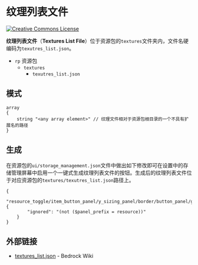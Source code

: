 # 纹理列表文件

<a rel="license" href="http://creativecommons.org/licenses/by-nc-sa/4.0/"><img alt="Creative Commons License" style="border-width:0" src="https://mirrors.creativecommons.org/presskit/buttons/80x15/svg/by-nc-sa.svg" /></a>

**纹理列表文件**（**Textures List File**）位于资源包的`textures`文件夹内，文件名硬编码为`texutres_list.json`。

<div class="treeview">
  <ul>
    <li><span class="sprite" style="background-image:url(https://wiki.mcbe-dev.net/w/images/9/92/FileCSS.png?format=original);background-position:-112px -128px;background-size:128px auto;height:16px;width:16px"></span> <code>rp</code> 资源包<ul>
      <li><span class="sprite" style="background-image:url(https://wiki.mcbe-dev.net/w/images/9/92/FileCSS.png?format=original);background-position:-112px -128px;background-size:128px auto;height:16px;width:16px"></span> <code>textures</code><ul>
        <li><span class="sprite" style="background-image:url(https://wiki.mcbe-dev.net/w/images/9/92/FileCSS.png?format=original);background-position:-0px -80px;background-size:128px auto;height:16px;width:16px"></span> <code>texutres_list.json</code></li>
      </ul></li>
    </ul></li>
  </ul>
</div>

## 模式

```schema
array
{
    string "<any array element>" // 纹理文件相对于资源包根目录的一个不具有扩展名的路径
}
```

## 生成

在资源包的`ui/storage_management.json`文件中做出如下修改即可在设置中的存储管理屏幕中启用一个一键式生成纹理列表文件的按钮。生成后的纹理列表文件位于对应资源包的`textures/texutres_list.json`路径上。

```schema
{
    "resource_toggle/item_button_panel/y_sizing_panel/border/button_panel/generate_texture_list_panel/generate_texture_list_button": {
        "ignored": "(not ($panel_prefix = resource))"
    }
}
```

## 外部链接

- [textures_list.json](https://wiki.bedrock.dev/concepts/textures-list.html) - Bedrock Wiki
